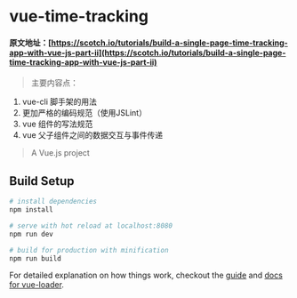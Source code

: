 # vue-time-tracking

#### 原文地址：[https://scotch.io/tutorials/build-a-single-page-time-tracking-app-with-vue-js-part-ii](https://scotch.io/tutorials/build-a-single-page-time-tracking-app-with-vue-js-part-ii)

> 主要内容点：

1. vue-cli 脚手架的用法
2. 更加严格的编码规范（使用JSLint）
3. vue 组件的写法规范
4. vue 父子组件之间的数据交互与事件传递




> A Vue.js project

## Build Setup

``` bash
# install dependencies
npm install

# serve with hot reload at localhost:8080
npm run dev

# build for production with minification
npm run build
```

For detailed explanation on how things work, checkout the [guide](http://vuejs-templates.github.io/webpack/) and [docs for vue-loader](http://vuejs.github.io/vue-loader).
